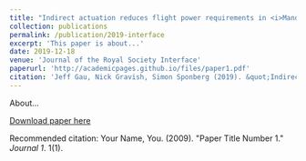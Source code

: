 ```yaml
---
title: "Indirect actuation reduces flight power requirements in <i>Manduca sexta</i> via elastic energy exchange"
collection: publications
permalink: /publication/2019-interface
excerpt: 'This paper is about...'
date: 2019-12-18
venue: 'Journal of the Royal Society Interface'
paperurl: 'http://academicpages.github.io/files/paper1.pdf'
citation: 'Jeff Gau, Nick Gravish, Simon Sponberg (2019). &quot;Indirect actuation reduces flight power requirements in <i>Manduca sexta</i> via elastic energy exchange.&quot; <i>Journal of the Royal Society Interface 1</i>. 1(1).'
---
```

About...

[Download paper here](http://academicpages.github.io/files/paper1.pdf)

Recommended citation: Your Name, You. (2009). "Paper Title Number 1." <i>Journal 1</i>. 1(1).